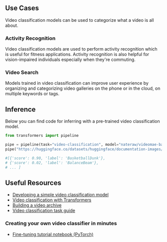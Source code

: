 ## Use Cases

Video classification models can be used to categorize what a video is all about.

### Activity Recognition

Video classification models are used to perform activity recognition which is useful for fitness applications. Activity recognition is also helpful for vision-impaired individuals especially when they're commuting.

### Video Search

Models trained in video classification can improve user experience by organizing and categorizing video galleries on the phone or in the cloud, on multiple keywords or tags.

## Inference

Below you can find code for inferring with a pre-trained video classification model.

```python
from transformers import pipeline

pipe = pipeline(task="video-classification", model="nateraw/videomae-base-finetuned-ucf101-subset")
pipe("https://huggingface.co/datasets/huggingface/documentation-images/resolve/main/transformers/basketball.avi")

#[{'score': 0.90, 'label': 'BasketballDunk'},
# {'score': 0.02, 'label': 'BalanceBeam'},
# ... ]
```

## Useful Resources

- [Developing a simple video classification model](https://keras.io/examples/vision/video_classification)
- [Video classification with Transformers](https://keras.io/examples/vision/video_transformers)
- [Building a video archive](https://www.youtube.com/watch?v=_IeS1m8r6SY)
- [Video classification task guide](https://huggingface.co/docs/transformers/tasks/video_classification)

### Creating your own video classifier in minutes

- [Fine-tuning tutorial notebook (PyTorch)](https://colab.research.google.com/github/huggingface/notebooks/blob/main/examples/video_classification.ipynb)
